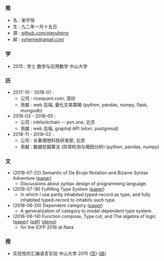 ### 简
  - 名 : 谢宇恒
  - 生 : 九二年一月十五日
  - 源 : [github.com/xieyuheng](https://github.com/xieyuheng)
  - 邮 : xyheme@gmail.com

### 学
  - 2015 : 学士 数学与应用数学 中山大学

### 历
  - 2017-10 - 2018-01 :
    - 公司 : ricequant.com, 深圳
    - 贡献 : web 后端, 量化交易策略 (python, pandas, numpy, flask, mongodb)
  - 2018-03 - 2018-05 :
    - 公司 : inblockchain -- pxn.one, 北京
    - 贡献 : web 后端, graphql API (elixir, postgresql)
  - 2018-11 - 2019-02 :
    - 公司 : 长春理想科技研发部, 北京
    - 贡献 : 数据挖掘算法 (异常检测与根因分析) (python, pandas, numpy)

### 文
  - (2018-07-22) Semantic of De Bruijn Notation and Bizarre Syntax Adventure
    ([paper](https://xieyuheng.github.io/writing/de-bruijn-notation.html))
    - Discussions about syntax design of programming language.
  - (2018-07-18) Fulfilling Type System
    ([paper](https://xieyuheng.github.io/writing/fulfilling-type-system.html))
    - In which I use partly inhabited typed-record as type,
      and fully inhabited typed-record to inhabits such type.
  - (2018-06-20) Dependent category
    ([paper](https://xieyuheng.github.io/writing/dependent-category.html))
    - A generalization of category to model dependent type system.
  - (2016-06-14) Function compose, Type cut, and The algebra of logic
    ([paper](https://xieyuheng.github.io/writing/function-compose-type-cut.html))
    ([pdf](http://xieyuheng.github.io/paper/function-compose-type-cut.pdf))
    ([demo](https://xieyuheng.github.io/writing/function-compose-type-cut--demo))
    - for the ICFP 2016 at Nara

### 授
  - 实验性的汇编语言实验 中山大学 2015
    ([页](http://the-little-language-designer.github.io/cicada-nymph/course/contents.html))
    ([组](https://github.com/the-little-language-designer))
